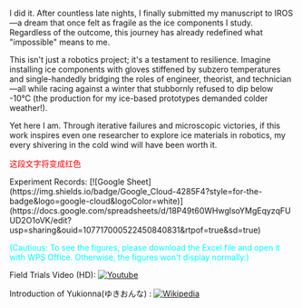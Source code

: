 I did it. After countless late nights, I finally submitted my manuscript to IROS—a dream that once felt as fragile as the ice components I study. Regardless of the outcome, this journey has already redefined what "impossible" means to me.

This isn't just a robotics project; it's a testament to resilience. Imagine installing ice components with gloves stiffened by subzero temperatures and single-handedly bridging the roles of engineer, theorist, and technician—all while racing against a winter that stubbornly refused to dip below -10°C (the production for my ice-based prototypes demanded colder weather!).

Yet here I am. Through iterative failures and microscopic victories, if this work inspires even one researcher to explore ice materials in robotics, my every shivering in the cold wind will have been worth it.
<p style="color:red">这段文字将变成红色</p>
Experiment Records: [![Google Sheet](https://img.shields.io/badge/Google_Cloud-4285F4?style=for-the-badge&logo=google-cloud&logoColor=white)](https://docs.google.com/spreadsheets/d/18P49t60WHwglsoYMgEqyzqFUUD2O1oVK/edit?usp=sharing&ouid=107717000522450840831&rtpof=true&sd=true) 

<font color=#00FFFF>(Cautious: To see the figures, please download the Excel file and open it with WPS Office. Otherwise, the figures won't display normally.)</font>

Field Trials Video (HD): [![Youtube](https://img.shields.io/badge/YouTube-FF0000?style=for-the-badge&logo=youtube&logoColor=white)](-)

Introduction of Yukionna(ゆきおんな) :  [![Wikipedia](https://img.shields.io/badge/Wikipedia-%23000000.svg?style=for-the-badge&logo=wikipedia&logoColor=white)](https://en.wikipedia.org/wiki/Yuki-onna)
